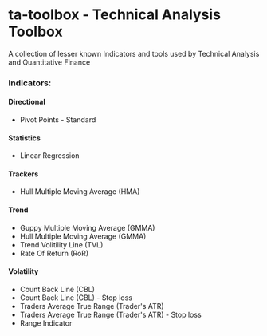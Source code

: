 # ta-toolbox - Technical Analysis Toolbox

A collection of lesser known Indicators and tools used by Technical Analysis and Quantitative Finance

### Indicators:

#### Directional
* Pivot Points - Standard

#### Statistics
* Linear Regression

#### Trackers
* Hull Multiple Moving Average (HMA)

#### Trend
* Guppy Multiple Moving Average (GMMA)
* Hull Multiple Moving Average (GMMA)
* Trend Volitility Line (TVL)
* Rate Of Return (RoR)

#### Volatility
* Count Back Line (CBL)
* Count Back Line (CBL) - Stop loss
* Traders Average True Range (Trader's ATR)
* Traders Average True Range (Trader's ATR) - Stop loss
* Range Indicator